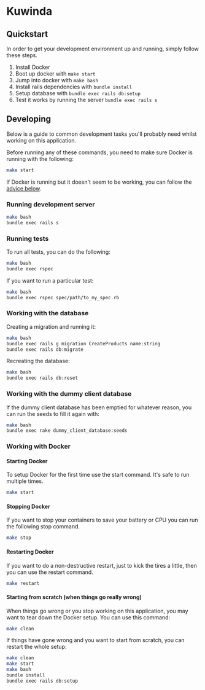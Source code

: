 # Kuwinda

## Quickstart

In order to get your development environment up and running, simply follow these steps.

1. Install Docker
2. Boot up docker with `make start`
3. Jump into docker with `make bash`
4. Install rails dependencies with `bundle install`
5. Setup database with `bundle exec rails db:setup`
6. Test it works by running the server `bundle exec rails s`

## Developing

Below is a guide to common development tasks you'll probably need whilst working on this application.

Before running any of these commands, you need to make sure Docker is running with the following:

```sh
make start
```

If Docker is running but it doesn't seem to be working, you can follow the [advice below](#working-with-docker).

### Running development server

```sh
make bash
bundle exec rails s
```

### Running tests

To run all tests, you can do the following:

```sh
make bash
bundle exec rspec
```

If you want to run a particular test:

```sh
make bash
bundle exec rspec spec/path/to_my_spec.rb
```

### Working with the database

Creating a migration and running it:

```sh
make bash
bundle exec rails g migration CreateProducts name:string
bundle exec rails db:migrate
```

Recreating the database:

```sh
make bash
bundle exec rails db:reset
```

### Working with the dummy client database

If the dummy client database has been emptied for whatever reason, you can run the seeds to fill it again with:

```sh
make bash
bundle exec rake dummy_client_database:seeds
```

### Working with Docker

#### Starting Docker

To setup Docker for the first time use the start command. It's safe to run multiple times.

```sh
make start
```

#### Stopping Docker

If you want to stop your containers to save your battery or CPU you can run the following stop command.

```sh
make stop
```

#### Restarting Docker

If you want to do a non-destructive restart, just to kick the tires a little, then you can use the restart command.

```sh
make restart
```

#### Starting from scratch (when things go really wrong)

When things go wrong or you stop working on this application, you may want to tear down the Docker setup. You can use this command:

```sh
make clean
```

If things have gone wrong and you want to start from scratch, you can restart the whole setup:

```sh
make clean
make start
make bash
bundle install
bundle exec rails db:setup
```

